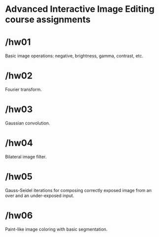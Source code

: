 # Advanced Interactive Image Editing course assignments
# /hw01 
Basic image operations: negative, brightness, gamma, contrast, etc.

# /hw02
Fourier transform.

# /hw03
Gaussian convolution.

# /hw04
Bilateral image filter.

# /hw05
Gauss-Seidel iterations for composing correctly exposed image from an over and an under-exposed input.

# /hw06
Paint-like image coloring with basic segmentation.